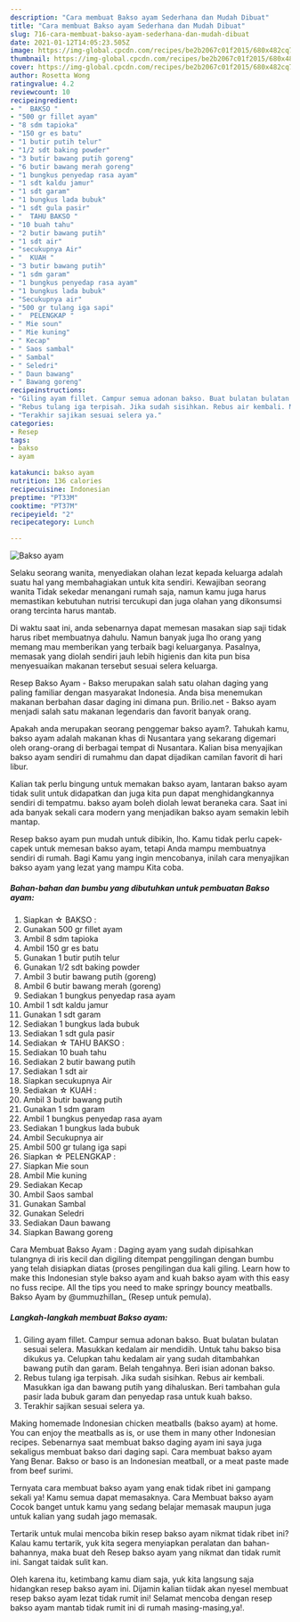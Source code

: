 ```yaml
---
description: "Cara membuat Bakso ayam Sederhana dan Mudah Dibuat"
title: "Cara membuat Bakso ayam Sederhana dan Mudah Dibuat"
slug: 716-cara-membuat-bakso-ayam-sederhana-dan-mudah-dibuat
date: 2021-01-12T14:05:23.505Z
image: https://img-global.cpcdn.com/recipes/be2b2067c01f2015/680x482cq70/bakso-ayam-foto-resep-utama.jpg
thumbnail: https://img-global.cpcdn.com/recipes/be2b2067c01f2015/680x482cq70/bakso-ayam-foto-resep-utama.jpg
cover: https://img-global.cpcdn.com/recipes/be2b2067c01f2015/680x482cq70/bakso-ayam-foto-resep-utama.jpg
author: Rosetta Wong
ratingvalue: 4.2
reviewcount: 10
recipeingredient:
- "  BAKSO "
- "500 gr fillet ayam"
- "8 sdm tapioka"
- "150 gr es batu"
- "1 butir putih telur"
- "1/2 sdt baking powder"
- "3 butir bawang putih goreng"
- "6 butir bawang merah goreng"
- "1 bungkus penyedap rasa ayam"
- "1 sdt kaldu jamur"
- "1 sdt garam"
- "1 bungkus lada bubuk"
- "1 sdt gula pasir"
- "  TAHU BAKSO "
- "10 buah tahu"
- "2 butir bawang putih"
- "1 sdt air"
- "secukupnya Air"
- "  KUAH "
- "3 butir bawang putih"
- "1 sdm garam"
- "1 bungkus penyedap rasa ayam"
- "1 bungkus lada bubuk"
- "Secukupnya air"
- "500 gr tulang iga sapi"
- "  PELENGKAP "
- " Mie soun"
- " Mie kuning"
- " Kecap"
- " Saos sambal"
- " Sambal"
- " Seledri"
- " Daun bawang"
- " Bawang goreng"
recipeinstructions:
- "Giling ayam fillet. Campur semua adonan bakso. Buat bulatan bulatan sesuai selera. Masukkan kedalam air mendidih. Untuk tahu bakso bisa dikukus ya. Celupkan tahu kedalam air yang sudah ditambahkan bawang putih dan garam. Belah tengahnya. Beri isian adonan bakso."
- "Rebus tulang iga terpisah. Jika sudah sisihkan. Rebus air kembali. Masukkan iga dan bawang putih yang dihaluskan. Beri tambahan gula pasir lada bubuk garam dan penyedap rasa untuk kuah bakso."
- "Terakhir sajikan sesuai selera ya."
categories:
- Resep
tags:
- bakso
- ayam

katakunci: bakso ayam 
nutrition: 136 calories
recipecuisine: Indonesian
preptime: "PT33M"
cooktime: "PT37M"
recipeyield: "2"
recipecategory: Lunch

---
```



![Bakso ayam](https://img-global.cpcdn.com/recipes/be2b2067c01f2015/680x482cq70/bakso-ayam-foto-resep-utama.jpg)

Selaku seorang wanita, menyediakan olahan lezat kepada keluarga adalah suatu hal yang membahagiakan untuk kita sendiri. Kewajiban seorang  wanita Tidak sekedar menangani rumah saja, namun kamu juga harus memastikan kebutuhan nutrisi tercukupi dan juga olahan yang dikonsumsi orang tercinta harus mantab.

Di waktu  saat ini, anda sebenarnya dapat memesan masakan siap saji tidak harus ribet membuatnya dahulu. Namun banyak juga lho orang yang memang mau memberikan yang terbaik bagi keluarganya. Pasalnya, memasak yang diolah sendiri jauh lebih higienis dan kita pun bisa menyesuaikan makanan tersebut sesuai selera keluarga. 

Resep Bakso Ayam - Bakso merupakan salah satu olahan daging yang paling familiar dengan masyarakat Indonesia. Anda bisa menemukan makanan berbahan dasar daging ini dimana pun. Brilio.net - Bakso ayam menjadi salah satu makanan legendaris dan favorit banyak orang.

Apakah anda merupakan seorang penggemar bakso ayam?. Tahukah kamu, bakso ayam adalah makanan khas di Nusantara yang sekarang digemari oleh orang-orang di berbagai tempat di Nusantara. Kalian bisa menyajikan bakso ayam sendiri di rumahmu dan dapat dijadikan camilan favorit di hari libur.

Kalian tak perlu bingung untuk memakan bakso ayam, lantaran bakso ayam tidak sulit untuk didapatkan dan juga kita pun dapat menghidangkannya sendiri di tempatmu. bakso ayam boleh diolah lewat beraneka cara. Saat ini ada banyak sekali cara modern yang menjadikan bakso ayam semakin lebih mantap.

Resep bakso ayam pun mudah untuk dibikin, lho. Kamu tidak perlu capek-capek untuk memesan bakso ayam, tetapi Anda mampu membuatnya sendiri di rumah. Bagi Kamu yang ingin mencobanya, inilah cara menyajikan bakso ayam yang lezat yang mampu Kita coba.

<!--inarticleads1-->

##### Bahan-bahan dan bumbu yang dibutuhkan untuk pembuatan Bakso ayam:

1. Siapkan  ☆ BAKSO :
1. Gunakan 500 gr fillet ayam
1. Ambil 8 sdm tapioka
1. Ambil 150 gr es batu
1. Gunakan 1 butir putih telur
1. Gunakan 1/2 sdt baking powder
1. Ambil 3 butir bawang putih (goreng)
1. Ambil 6 butir bawang merah (goreng)
1. Sediakan 1 bungkus penyedap rasa ayam
1. Ambil 1 sdt kaldu jamur
1. Gunakan 1 sdt garam
1. Sediakan 1 bungkus lada bubuk
1. Sediakan 1 sdt gula pasir
1. Sediakan  ☆ TAHU BAKSO :
1. Sediakan 10 buah tahu
1. Sediakan 2 butir bawang putih
1. Sediakan 1 sdt air
1. Siapkan secukupnya Air
1. Sediakan  ☆ KUAH :
1. Ambil 3 butir bawang putih
1. Gunakan 1 sdm garam
1. Ambil 1 bungkus penyedap rasa ayam
1. Sediakan 1 bungkus lada bubuk
1. Ambil Secukupnya air
1. Ambil 500 gr tulang iga sapi
1. Siapkan  ☆ PELENGKAP :
1. Siapkan  Mie soun
1. Ambil  Mie kuning
1. Sediakan  Kecap
1. Ambil  Saos sambal
1. Gunakan  Sambal
1. Gunakan  Seledri
1. Sediakan  Daun bawang
1. Siapkan  Bawang goreng


Cara Membuat Bakso Ayam : Daging ayam yang sudah dipisahkan tulangnya di iris kecil dan digiling ditempat penggilingan dengan bumbu yang telah disiapkan diatas (proses pengilingan dua kali giling. Learn how to make this Indonesian style bakso ayam and kuah bakso ayam with this easy no fuss recipe. All the tips you need to make springy bouncy meatballs. Bakso Ayam by @ummuzhillan_ (Resep untuk pemula). 

<!--inarticleads2-->

##### Langkah-langkah membuat Bakso ayam:

1. Giling ayam fillet. Campur semua adonan bakso. Buat bulatan bulatan sesuai selera. Masukkan kedalam air mendidih. Untuk tahu bakso bisa dikukus ya. Celupkan tahu kedalam air yang sudah ditambahkan bawang putih dan garam. Belah tengahnya. Beri isian adonan bakso.
1. Rebus tulang iga terpisah. Jika sudah sisihkan. Rebus air kembali. Masukkan iga dan bawang putih yang dihaluskan. Beri tambahan gula pasir lada bubuk garam dan penyedap rasa untuk kuah bakso.
1. Terakhir sajikan sesuai selera ya.


Making homemade Indonesian chicken meatballs (bakso ayam) at home. You can enjoy the meatballs as is, or use them in many other Indonesian recipes. Sebenarnya saat membuat bakso daging ayam ini saya juga sekaligus membuat bakso dari daging sapi. Cara membuat bakso ayam Yang Benar. Bakso or baso is an Indonesian meatball, or a meat paste made from beef surimi. 

Ternyata cara membuat bakso ayam yang enak tidak ribet ini gampang sekali ya! Kamu semua dapat memasaknya. Cara Membuat bakso ayam Cocok banget untuk kamu yang sedang belajar memasak maupun juga untuk kalian yang sudah jago memasak.

Tertarik untuk mulai mencoba bikin resep bakso ayam nikmat tidak ribet ini? Kalau kamu tertarik, yuk kita segera menyiapkan peralatan dan bahan-bahannya, maka buat deh Resep bakso ayam yang nikmat dan tidak rumit ini. Sangat taidak sulit kan. 

Oleh karena itu, ketimbang kamu diam saja, yuk kita langsung saja hidangkan resep bakso ayam ini. Dijamin kalian tiidak akan nyesel membuat resep bakso ayam lezat tidak rumit ini! Selamat mencoba dengan resep bakso ayam mantab tidak rumit ini di rumah masing-masing,ya!.

